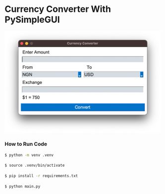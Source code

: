 # Currency Converter With PySimpleGUI

![Screen Shot](screenshot.png)

### How to Run Code

```bash
$ python -m venv .venv

$ source .venv/bin/activate

$ pip install -r requirements.txt

$ python main.py
```